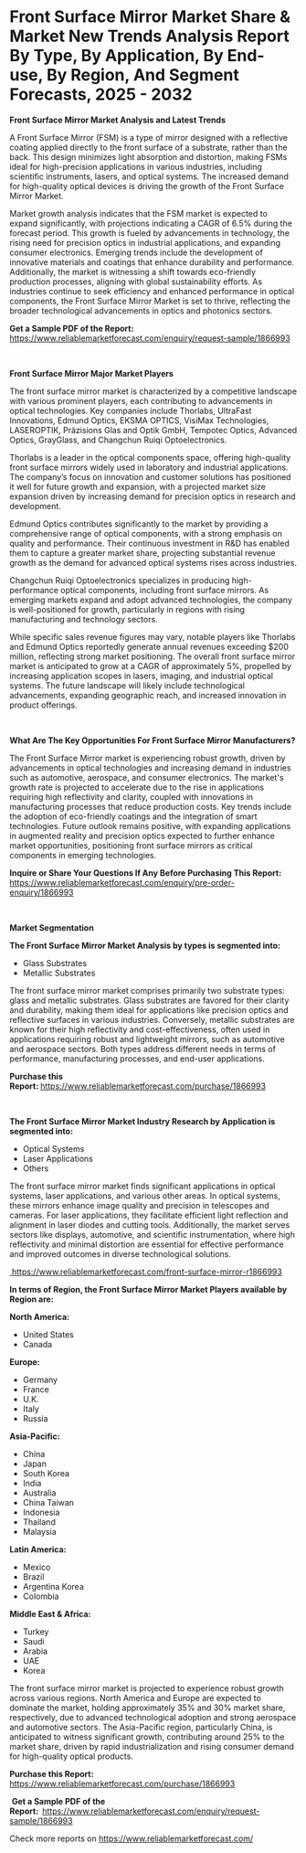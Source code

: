 <p><h1>Front Surface Mirror Market Share & Market New Trends Analysis Report By Type, By Application, By End-use, By Region, And Segment Forecasts, 2025 - 2032</h1></p><p><strong>Front Surface Mirror Market Analysis and Latest Trends</strong></p>
<p><p>A Front Surface Mirror (FSM) is a type of mirror designed with a reflective coating applied directly to the front surface of a substrate, rather than the back. This design minimizes light absorption and distortion, making FSMs ideal for high-precision applications in various industries, including scientific instruments, lasers, and optical systems. The increased demand for high-quality optical devices is driving the growth of the Front Surface Mirror Market.</p><p>Market growth analysis indicates that the FSM market is expected to expand significantly, with projections indicating a CAGR of 6.5% during the forecast period. This growth is fueled by advancements in technology, the rising need for precision optics in industrial applications, and expanding consumer electronics. Emerging trends include the development of innovative materials and coatings that enhance durability and performance. Additionally, the market is witnessing a shift towards eco-friendly production processes, aligning with global sustainability efforts. As industries continue to seek efficiency and enhanced performance in optical components, the Front Surface Mirror Market is set to thrive, reflecting the broader technological advancements in optics and photonics sectors.</p></p>
<p><strong>Get a Sample PDF of the Report:&nbsp;</strong> <a href="https://www.reliablemarketforecast.com/enquiry/request-sample/1866993?utm_campaign=2947&utm_medium=2&utm_source=Github&utm_content=ia&utm_term=11042025&utm_id=front-surface-mirror">https://www.reliablemarketforecast.com/enquiry/request-sample/1866993</a></p>
<p>&nbsp;</p>
<p><strong>Front Surface Mirror Major Market Players</strong></p>
<p><p>The front surface mirror market is characterized by a competitive landscape with various prominent players, each contributing to advancements in optical technologies. Key companies include Thorlabs, UltraFast Innovations, Edmund Optics, EKSMA OPTICS, VisiMax Technologies, LASEROPTIK, Präzisions Glas and Optik GmbH, Tempotec Optics, Advanced Optics, GrayGlass, and Changchun Ruiqi Optoelectronics.</p><p>Thorlabs is a leader in the optical components space, offering high-quality front surface mirrors widely used in laboratory and industrial applications. The company’s focus on innovation and customer solutions has positioned it well for future growth and expansion, with a projected market size expansion driven by increasing demand for precision optics in research and development.</p><p>Edmund Optics contributes significantly to the market by providing a comprehensive range of optical components, with a strong emphasis on quality and performance. Their continuous investment in R&D has enabled them to capture a greater market share, projecting substantial revenue growth as the demand for advanced optical systems rises across industries.</p><p>Changchun Ruiqi Optoelectronics specializes in producing high-performance optical components, including front surface mirrors. As emerging markets expand and adopt advanced technologies, the company is well-positioned for growth, particularly in regions with rising manufacturing and technology sectors.</p><p>While specific sales revenue figures may vary, notable players like Thorlabs and Edmund Optics reportedly generate annual revenues exceeding $200 million, reflecting strong market positioning. The overall front surface mirror market is anticipated to grow at a CAGR of approximately 5%, propelled by increasing application scopes in lasers, imaging, and industrial optical systems. The future landscape will likely include technological advancements, expanding geographic reach, and increased innovation in product offerings.</p></p>
<p>&nbsp;</p>
<p><strong>What Are The Key Opportunities For Front Surface Mirror Manufacturers?</strong></p>
<p><p>The Front Surface Mirror market is experiencing robust growth, driven by advancements in optical technologies and increasing demand in industries such as automotive, aerospace, and consumer electronics. The market's growth rate is projected to accelerate due to the rise in applications requiring high reflectivity and clarity, coupled with innovations in manufacturing processes that reduce production costs. Key trends include the adoption of eco-friendly coatings and the integration of smart technologies. Future outlook remains positive, with expanding applications in augmented reality and precision optics expected to further enhance market opportunities, positioning front surface mirrors as critical components in emerging technologies.</p></p>
<p><strong>Inquire or Share Your Questions If Any Before Purchasing This Report:</strong> <a href="https://www.reliablemarketforecast.com/enquiry/pre-order-enquiry/1866993?utm_campaign=2947&utm_medium=2&utm_source=Github&utm_content=ia&utm_term=11042025&utm_id=front-surface-mirror">https://www.reliablemarketforecast.com/enquiry/pre-order-enquiry/1866993</a></p>
<p>&nbsp;</p>
<p><strong>Market Segmentation</strong></p>
<p><strong>The Front Surface Mirror Market Analysis by types is segmented into:</strong></p>
<p><ul><li>Glass Substrates</li><li>Metallic Substrates</li></ul></p>
<p><p>The front surface mirror market comprises primarily two substrate types: glass and metallic substrates. Glass substrates are favored for their clarity and durability, making them ideal for applications like precision optics and reflective surfaces in various industries. Conversely, metallic substrates are known for their high reflectivity and cost-effectiveness, often used in applications requiring robust and lightweight mirrors, such as automotive and aerospace sectors. Both types address different needs in terms of performance, manufacturing processes, and end-user applications.</p></p>
<p><strong>Purchase this Report:&nbsp;</strong><a href="https://www.reliablemarketforecast.com/purchase/1866993?utm_campaign=2947&utm_medium=2&utm_source=Github&utm_content=ia&utm_term=11042025&utm_id=front-surface-mirror">https://www.reliablemarketforecast.com/purchase/1866993</a></p>
<p>&nbsp;</p>
<p><strong>The Front Surface Mirror Market Industry Research by Application is segmented into:</strong></p>
<p><ul><li>Optical Systems</li><li>Laser Applications</li><li>Others</li></ul></p>
<p><p>The front surface mirror market finds significant applications in optical systems, laser applications, and various other areas. In optical systems, these mirrors enhance image quality and precision in telescopes and cameras. For laser applications, they facilitate efficient light reflection and alignment in laser diodes and cutting tools. Additionally, the market serves sectors like displays, automotive, and scientific instrumentation, where high reflectivity and minimal distortion are essential for effective performance and improved outcomes in diverse technological solutions.</p></p>
<p><a href="https://www.reliablemarketforecast.com/front-surface-mirror-r1866993?utm_campaign=2947&utm_medium=2&utm_source=Github&utm_content=ia&utm_term=11042025&utm_id=front-surface-mirror">&nbsp;https://www.reliablemarketforecast.com/front-surface-mirror-r1866993</a></p>
<p><strong>In terms of Region, the Front Surface Mirror Market Players available by Region are:</strong></p>
<p>
    <p> <strong> North America: </strong>
        <ul>
            <li>United States</li>
            <li>Canada</li>
        </ul>
        </p> 
    <p> <strong> Europe: </strong>
        <ul>
            <li>Germany</li>
            <li>France</li>
            <li>U.K.</li>
            <li>Italy</li>
            <li>Russia</li>
        </ul>
        </p> 
    <p> <strong> Asia-Pacific: </strong>
        <ul>
            <li>China</li>
            <li>Japan</li>
            <li>South Korea</li>
            <li>India</li>
            <li>Australia</li>
            <li>China Taiwan</li>
            <li>Indonesia</li>
            <li>Thailand</li>
            <li>Malaysia</li>
        </ul>
        </p> 
    <p> <strong> Latin America: </strong>
        <ul>
            <li>Mexico</li>
            <li>Brazil</li>
            <li>Argentina Korea</li>
            <li>Colombia</li>
        </ul>
        </p> 
    <p> <strong> Middle East & Africa: </strong>
        <ul>
            <li>Turkey</li>
            <li>Saudi</li>
            <li>Arabia</li>
            <li>UAE</li>
            <li>Korea</li>
        </ul>
    </p>
    </p>
<p><p>The front surface mirror market is projected to experience robust growth across various regions. North America and Europe are expected to dominate the market, holding approximately 35% and 30% market share, respectively, due to advanced technological adoption and strong aerospace and automotive sectors. The Asia-Pacific region, particularly China, is anticipated to witness significant growth, contributing around 25% to the market share, driven by rapid industrialization and rising consumer demand for high-quality optical products.</p></p>
<p><strong>Purchase this Report: </strong><a href="https://www.reliablemarketforecast.com/purchase/1866993?utm_campaign=2947&utm_medium=2&utm_source=Github&utm_content=ia&utm_term=11042025&utm_id=front-surface-mirror">https://www.reliablemarketforecast.com/purchase/1866993</a></p>
<p>&nbsp;<strong>Get a Sample PDF of the Report:&nbsp;&nbsp;</strong><a href="https://www.reliablemarketforecast.com/enquiry/request-sample/1866993?utm_campaign=2947&utm_medium=2&utm_source=Github&utm_content=ia&utm_term=11042025&utm_id=front-surface-mirror">https://www.reliablemarketforecast.com/enquiry/request-sample/1866993</a></p>
<p><strong></strong></p>
<p>Check more reports on <a href="https://www.reliablemarketforecast.com/?utm_campaign=2947&utm_medium=2&utm_source=Github&utm_content=ia&utm_term=11042025&utm_id=front-surface-mirror">https://www.reliablemarketforecast.com/</a></p>